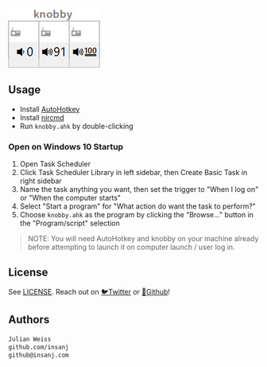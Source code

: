 ![](knobby.png)

## Usage

- Install [AutoHotkey](https://github.com/Lexikos/AutoHotkey_L/releases)
- Install [nircmd](http://www.nirsoft.net/utils/nircmd.html)
- Run `knobby.ahk` by double-clicking

### Open on Windows 10 Startup

1. Open Task Scheduler
2. Click Task Scheduler Library in left sidebar, then Create Basic Task in right sidebar
3. Name the task anything you want, then set the trigger to "When I log on" or "When the computer starts"
4. Select "Start a program" for "What action do want the task to perform?"
5. Choose `knobby.ahk` as the program by clicking the "Browse..." button in the "Program/script" selection

> NOTE: You will need AutoHotkey and knobby on your machine already before attempting to launch it on computer launch / user log in.

## License

See [LICENSE](LICENSE). Reach out on [🐦Twitter](https://twitter.com/insanj) or [🤖Github](https://github.com/insanj)!

## Authors
```
Julian Weiss
github.com/insanj
github@insanj.com
```
